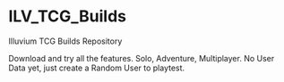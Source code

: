 # ILV_TCG_Builds
Illuvium TCG Builds Repository

Download and try all the features. Solo, Adventure, Multiplayer. No User Data yet, just create a Random User to playtest.
